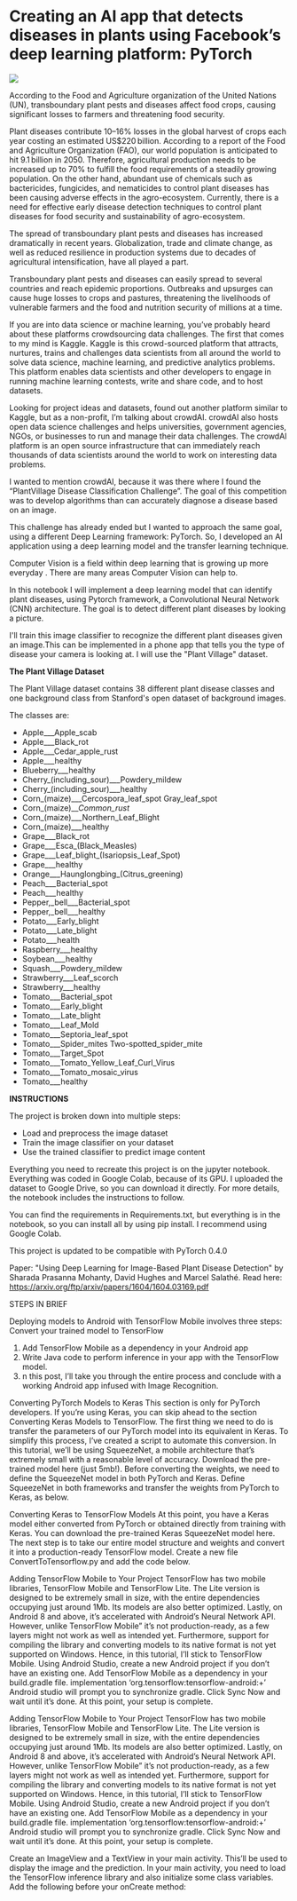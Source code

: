 # Creating an AI app that detects diseases in plants using Facebook’s deep learning platform: PyTorch
<img src="https://cdn-images-1.medium.com/max/800/1*IbJF_6mRTMsG9gL0j8uz5Q.jpeg">

According to the Food and Agriculture organization of the United Nations (UN), transboundary plant pests and diseases affect food crops, causing significant losses to farmers and threatening food security.

Plant diseases contribute 10–16% losses in the global harvest of crops each year costing an estimated US$220 billion. According to a report of the Food and Agriculture Organization (FAO), our world population is anticipated to hit 9.1 billion in 2050. Therefore, agricultural production needs to be increased up to 70% to fulfill the food requirements of a steadily growing population. On the other hand, abundant use of chemicals such as bactericides, fungicides, and nematicides to control plant diseases has been causing adverse effects in the agro-ecosystem. Currently, there is a need for effective early disease detection techniques to control plant diseases for food security and sustainability of agro-ecosystem.

The spread of transboundary plant pests and diseases has increased dramatically in recent years. Globalization, trade and climate change, as well as reduced resilience in production systems due to decades of agricultural intensification, have all played a part.

Transboundary plant pests and diseases can easily spread to several countries and reach epidemic proportions. Outbreaks and upsurges can cause huge losses to crops and pastures, threatening the livelihoods of vulnerable farmers and the food and nutrition security of millions at a time.

If you are into data science or machine learning, you’ve probably heard about these platforms crowdsourcing data challenges. The first that comes to my mind is Kaggle. Kaggle is this crowd-sourced platform that attracts, nurtures, trains and challenges data scientists from all around the world to solve data science, machine learning, and predictive analytics problems. This platform enables data scientists and other developers to engage in running machine learning contests, write and share code, and to host datasets.

Looking for project ideas and datasets, found out another platform similar to Kaggle, but as a non-profit, I’m talking about crowdAI. crowdAI also hosts open data science challenges and helps universities, government agencies, NGOs, or businesses to run and manage their data challenges. The crowdAI platform is an open source infrastructure that can immediately reach thousands of data scientists around the world to work on interesting data problems.

I wanted to mention crowdAI, because it was there where I found the “PlantVillage Disease Classification Challenge”. The goal of this competition was to develop algorithms than can accurately diagnose a disease based on an image.

This challenge has already ended but I wanted to approach the same goal, using a different Deep Learning framework: PyTorch. So, I developed an AI application using a deep learning model and the transfer learning technique.

Computer Vision is a field within deep learning that is growing up more everyday . There are many areas Computer Vision can help to. 

In this notebook I will implement a deep learning model that can identify plant diseases, using Pytorch framework,  a Convolutional Neural Network (CNN) architecture. The goal is to detect different plant diseases by looking a picture.

I'll train this image classifier to recognize the different plant diseases given an image.This can be implemented in a phone app that tells you the type of disease your camera is looking at. I will use the "Plant Village" dataset.

<B>The Plant Village Dataset</B>

The Plant Village dataset contains 38 different plant disease classes and one background class from Stanford's open dataset of background images.

The classes are:

- Apple___Apple_scab
- Apple___Black_rot
- Apple___Cedar_apple_rust
- Apple___healthy
- Blueberry___healthy
- Cherry_(including_sour)___Powdery_mildew
- Cherry_(including_sour)___healthy
- Corn_(maize)___Cercospora_leaf_spot Gray_leaf_spot
- Corn_(maize)___Common_rust_
- Corn_(maize)___Northern_Leaf_Blight
- Corn_(maize)___healthy
- Grape___Black_rot
- Grape___Esca_(Black_Measles)
- Grape___Leaf_blight_(Isariopsis_Leaf_Spot)
- Grape___healthy
- Orange___Haunglongbing_(Citrus_greening)
- Peach___Bacterial_spot
- Peach___healthy
- Pepper,_bell___Bacterial_spot
- Pepper,_bell___healthy
- Potato___Early_blight
- Potato___Late_blight
- Potato___health
- Raspberry___healthy
- Soybean___healthy
- Squash___Powdery_mildew
- Strawberry___Leaf_scorch
- Strawberry___healthy
- Tomato___Bacterial_spot
- Tomato___Early_blight
- Tomato___Late_blight
- Tomato___Leaf_Mold
- Tomato___Septoria_leaf_spot
- Tomato___Spider_mites Two-spotted_spider_mite
- Tomato___Target_Spot
- Tomato___Tomato_Yellow_Leaf_Curl_Virus
- Tomato___Tomato_mosaic_virus
- Tomato___healthy

<B>INSTRUCTIONS</B>

The project is broken down into multiple steps:

* Load and preprocess the image dataset
* Train the image classifier on your dataset
* Use the trained classifier to predict image content


Everything you need to recreate this project is on the jupyter notebook. Everything was coded in Google Colab, because of its GPU. I uploaded the dataset to Google Drive, so you can download it directly. For more details, the notebook includes the instructions to follow.

You can find the requirements in Requirements.txt, but everything is in the notebook, so you can install all by using pip install. I recommend using Google Colab.
 
This project is updated to be compatible with PyTorch 0.4.0



Paper: "Using Deep Learning for Image-Based Plant Disease Detection" by Sharada Prasanna Mohanty, David Hughes and Marcel Salathé. Read here: https://arxiv.org/ftp/arxiv/papers/1604/1604.03169.pdf


 
STEPS IN BRIEF


Deploying models to Android with TensorFlow Mobile involves three steps:
Convert your trained model to TensorFlow

1. Add TensorFlow Mobile as a dependency in your Android app
2. Write Java code to perform inference in your app with the TensorFlow model.
3. n this post, I’ll take you through the entire process and conclude with a working Android app infused with Image Recognition.

Converting PyTorch Models to Keras
This section is only for PyTorch developers. If you’re using Keras, you can skip ahead to the section Converting Keras Models to TensorFlow.
The first thing we need to do is transfer the parameters of our PyTorch model into its equivalent in Keras. To simplify this process, I’ve created a script to automate this conversion. In this tutorial, we’ll be using SqueezeNet, a mobile architecture that’s extremely small with a reasonable level of accuracy. Download the pre-trained model here (just 5mb!).
Before converting the weights, we need to define the SqueezeNet model in both PyTorch and Keras.
Define SqueezeNet in both frameworks and transfer the weights from PyTorch to Keras, as below.

Converting Keras to TensorFlow Models
At this point, you have a Keras model either converted from PyTorch or obtained directly from training with Keras. You can download the pre-trained Keras SqueezeNet model here. The next step is to take our entire model structure and weights and convert it into a production-ready TensorFlow model.
Create a new file ConvertToTensorflow.py and add the code below.



Adding TensorFlow Mobile to Your Project
TensorFlow has two mobile libraries, TensorFlow Mobile and TensorFlow Lite. The Lite version is designed to be extremely small in size, with the entire dependencies occupying just around 1Mb. Its models are also better optimized.
Lastly, on Android 8 and above, it’s accelerated with Android’s Neural Network API. However, unlike TensorFlow Mobile” it’s not production-ready, as a few layers might not work as well as intended yet. Furthermore, support for compiling the library and converting models to its native format is not yet supported on Windows. Hence, in this tutorial, I’ll stick to TensorFlow Mobile.
Using Android Studio, create a new Android project if you don’t have an existing one. Add TensorFlow Mobile as a dependency in your build.gradle file.
implementation ‘org.tensorflow:tensorflow-android:+’
Android studio will prompt you to synchronize gradle. Click Sync Now and wait until it’s done.
At this point, your setup is complete.


Adding TensorFlow Mobile to Your Project
TensorFlow has two mobile libraries, TensorFlow Mobile and TensorFlow Lite. The Lite version is designed to be extremely small in size, with the entire dependencies occupying just around 1Mb. Its models are also better optimized.
Lastly, on Android 8 and above, it’s accelerated with Android’s Neural Network API. However, unlike TensorFlow Mobile” it’s not production-ready, as a few layers might not work as well as intended yet. Furthermore, support for compiling the library and converting models to its native format is not yet supported on Windows. Hence, in this tutorial, I’ll stick to TensorFlow Mobile.
Using Android Studio, create a new Android project if you don’t have an existing one. Add TensorFlow Mobile as a dependency in your build.gradle file.
implementation ‘org.tensorflow:tensorflow-android:+’
Android studio will prompt you to synchronize gradle. Click Sync Now and wait until it’s done.
At this point, your setup is complete.


Create an ImageView and a TextView in your main activity. This’ll be used to display the image and the prediction.
In your main activity, you need to load the TensorFlow inference library and also initialize some class variables. Add the following before your onCreate method: